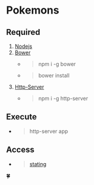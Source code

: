 # Pokemons
## Required
1. [Nodejs](https://nodejs.org/en/download/)
2. [Bower](https://bower.io/)
   - > npm i -g bower
   - > bower install
3. [Http-Server](https://www.npmjs.com/package/http-server)
    - > npm i -g http-server

## Execute
- > http-server app
## Access
- > [stating](http://localhost:8080)

:four_leaf_clover: